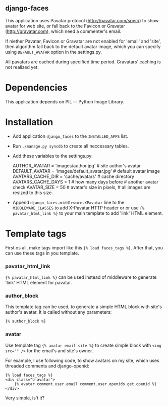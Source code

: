 django-faces
------------

This application uses Pavatar protocol (http://pavatar.com/spec/) to
show avatar for web site, or fall back to the Favicon or Gravatar
(http://gravatar.com), which need a commenter's email.

If niether Pavatar, Favicon or Gravatar are not enabled for 'email'
and 'site', then algorithm fall back to the default avatar image,
which you can specify using `DEFAULT_AVATAR` option in the settings.py.

All pavatars are cached during specified time period. Gravatars' caching
is not realized yet.

Dependencies
============

This application depends on PIL -- Python Image Library.

Installation
============

* Add application `django_faces` to the `INSTALLED_APPS` list.
* Run `./manage.py syncdb` to create all neccessary tables.
* Add these variables to the settings.py:

    AUTHOR_AVATAR = 'images/author.jpg'          # site author's avatar
    DEFAULT_AVATAR = 'images/default_avatar.jpg' # default avatar image
    AVATARS_CACHE_DIR = 'cache/avatars'          # cache directory
    AVATARS_CACHE_DAYS = 1                       # how many days before
                                                 # another avatar check
    AVATAR_SIZE = 50                             # avatar's size in pixels,
                                                 # all images are resized to this size.
* Append `django_faces.middleware.XPavatar` line to the `MIDDLEWARE_CLASSES` to add X-Pavatar
  HTTP header or or use `{% pavatar_html_link %}` to your main template to add 'link' HTML element.

Template tags
=============

First os all, make tags import like this `{% load faces_tags %}`. After that, you can use these
tags in you template.

### pavatar_html_link ###

`{% pavatar_html_link %}` can be used instead of middleware to generate 'link' HTML element
for pavatar.

### author_block ###

This template tag can be used, to generate a simple HTML block with site's author's avatar.
It is called without any parameters:

    {% author_block %}

### avatar ###

Use template tag `{% avatar email site %}` to create simple block with `<img src="" />`
for the email's and site's owner.

For example, I use following code, to show avatars on my site, which uses threaded comments and
django-openid:

    {% load faces_tags %}
    <div class="b-avatar">
        {% avatar comment.user.email comment.user.openids.get.openid %}
    </div>

Very simple, is't it?

